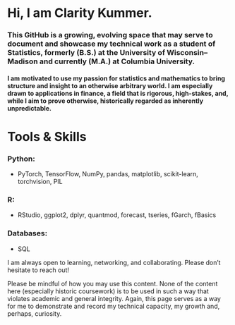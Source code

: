 # Hi, I am Clarity Kummer.

### This GitHub is a growing, evolving space that may serve to document and showcase my technical work as a student of Statistics, formerly (B.S.) at the University of Wisconsin–Madison and currently (M.A.) at Columbia University.

#### I am motivated to use my passion for statistics and mathematics to bring structure and insight to an otherwise arbitrary world. I am especially drawn to applications in finance, a field that is rigorous, high-stakes, and, while I aim to prove otherwise, historically regarded as inherently unpredictable. 

# Tools & Skills

### Python:
- PyTorch, TensorFlow, NumPy, pandas, matplotlib, scikit-learn, torchvision, PIL

### R: 
- RStudio, ggplot2, dplyr, quantmod, forecast, tseries, fGarch, fBasics

### Databases: 
- SQL


I am always open to learning, networking, and collaborating. Please don’t hesitate to reach out!

Please be mindful of how you may use this content. None of the content here (especially historic coursework) is to be used in such a way that violates academic and general integrity. Again, this page serves as a way for me to demonstrate and record my technical capacity, my growth and, perhaps, curiosity. 
